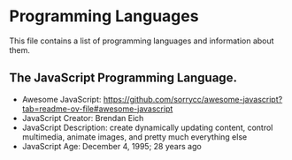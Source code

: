 # Programming Languages
This file contains a list of programming languages and information about them.

## The JavaScript Programming Language.
- Awesome JavaScript: https://github.com/sorrycc/awesome-javascript?tab=readme-ov-file#awesome-javascript
- JavaScript Creator: Brendan Eich
- JavaScript Description:  create dynamically updating content, control multimedia, animate images, and pretty much everything else
- JavaScript Age: December 4, 1995; 28 years ago
